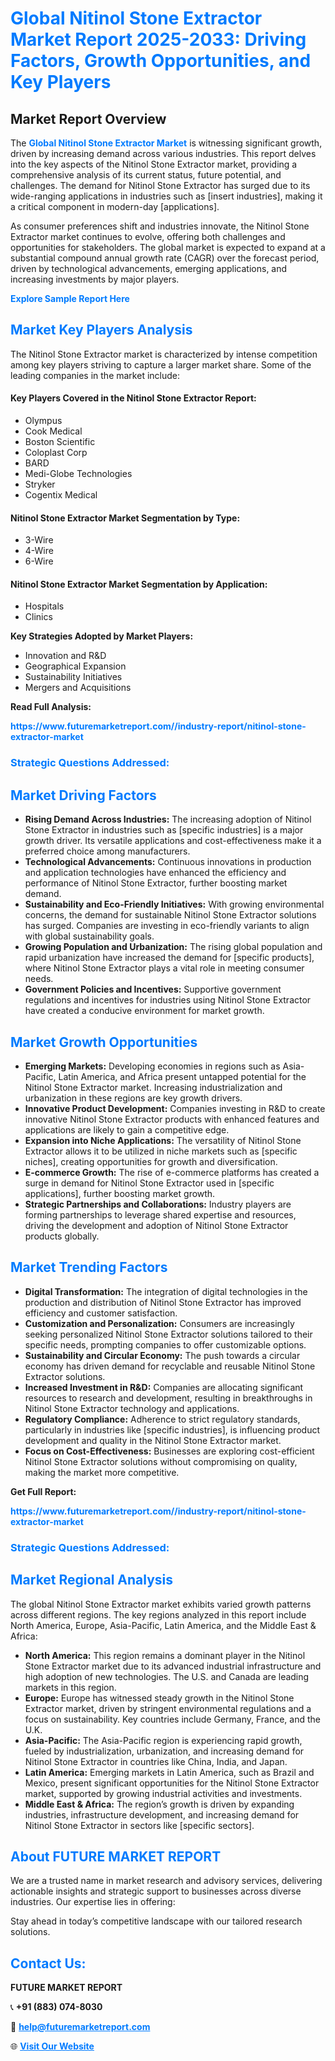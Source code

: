 <h1 style="color: #007BFF;">Global Nitinol Stone Extractor Market Report 2025-2033: Driving Factors, Growth Opportunities, and Key Players</h1>

<section id="overview">
<h2>Market Report Overview</h2>
<p>The <a href="https://www.futuremarketreport.com//industry-report/nitinol-stone-extractor-market" style="color: #007BFF; text-decoration: none;"><strong>Global Nitinol Stone Extractor Market</strong></a> is witnessing significant growth, driven by increasing demand across various industries. This report delves into the key aspects of the Nitinol Stone Extractor market, providing a comprehensive analysis of its current status, future potential, and challenges. The demand for Nitinol Stone Extractor has surged due to its wide-ranging applications in industries such as [insert industries], making it a critical component in modern-day [applications].</p>
<p>As consumer preferences shift and industries innovate, the Nitinol Stone Extractor market continues to evolve, offering both challenges and opportunities for stakeholders. The global market is expected to expand at a substantial compound annual growth rate (CAGR) over the forecast period, driven by technological advancements, emerging applications, and increasing investments by major players.</p>
</section>

<section id="overview">
<p><a href="https://www.futuremarketreport.com//request-sample/reportId=50037" style="color: #007BFF; text-decoration: none;"><strong>Explore Sample Report Here</strong></a></p>
</section>

<section id="key-players">
<h2 style="color: #007BFF;">Market Key Players Analysis</h2>
<p>The Nitinol Stone Extractor market is characterized by intense competition among key players striving to capture a larger market share. Some of the leading companies in the market include:</p>
<h4>Key Players Covered in the Nitinol Stone Extractor Report:</h4>
<ul><li>Olympus</li><li>Cook Medical</li><li>Boston Scientific</li><li>Coloplast Corp</li><li>BARD</li><li>Medi-Globe Technologies</li><li>Stryker</li><li>Cogentix Medical</li></ul>
<h4>Nitinol Stone Extractor Market Segmentation by Type:</h4>
<ul><li>3-Wire</li><li>4-Wire</li><li>6-Wire</li></ul>

<h4>Nitinol Stone Extractor Market Segmentation by Application:</h4>
<ul><li>Hospitals</li><li>Clinics</li></ul>
<p><strong>Key Strategies Adopted by Market Players:</strong></p>
<ul>
<li>Innovation and R&D</li>
<li>Geographical Expansion</li>
<li>Sustainability Initiatives</li>
<li>Mergers and Acquisitions</li>
</ul>
</section>

<section>
<p><strong>Read Full Analysis: </strong></p><a href="https://www.futuremarketreport.com//industry-report/nitinol-stone-extractor-market" style="color: #007BFF; text-decoration: none;"><strong>https://www.futuremarketreport.com//industry-report/nitinol-stone-extractor-market</strong></a>
<h3 style="color: #007BFF;">Strategic Questions Addressed:</h3>
</section>

<section id="driving-factors">
<h2 style="color: #007BFF;">Market Driving Factors</h2>
<ul>
<li><strong>Rising Demand Across Industries:</strong> The increasing adoption of Nitinol Stone Extractor in industries such as [specific industries] is a major growth driver. Its versatile applications and cost-effectiveness make it a preferred choice among manufacturers.</li>
<li><strong>Technological Advancements:</strong> Continuous innovations in production and application technologies have enhanced the efficiency and performance of Nitinol Stone Extractor, further boosting market demand.</li>
<li><strong>Sustainability and Eco-Friendly Initiatives:</strong> With growing environmental concerns, the demand for sustainable Nitinol Stone Extractor solutions has surged. Companies are investing in eco-friendly variants to align with global sustainability goals.</li>
<li><strong>Growing Population and Urbanization:</strong> The rising global population and rapid urbanization have increased the demand for [specific products], where Nitinol Stone Extractor plays a vital role in meeting consumer needs.</li>
<li><strong>Government Policies and Incentives:</strong> Supportive government regulations and incentives for industries using Nitinol Stone Extractor have created a conducive environment for market growth.</li>
</ul>
</section>

<section id="growth-opportunities">
<h2 style="color: #007BFF;">Market Growth Opportunities</h2>
<ul>
<li><strong>Emerging Markets:</strong> Developing economies in regions such as Asia-Pacific, Latin America, and Africa present untapped potential for the Nitinol Stone Extractor market. Increasing industrialization and urbanization in these regions are key growth drivers.</li>
<li><strong>Innovative Product Development:</strong> Companies investing in R&D to create innovative Nitinol Stone Extractor products with enhanced features and applications are likely to gain a competitive edge.</li>
<li><strong>Expansion into Niche Applications:</strong> The versatility of Nitinol Stone Extractor allows it to be utilized in niche markets such as [specific niches], creating opportunities for growth and diversification.</li>
<li><strong>E-commerce Growth:</strong> The rise of e-commerce platforms has created a surge in demand for Nitinol Stone Extractor used in [specific applications], further boosting market growth.</li>
<li><strong>Strategic Partnerships and Collaborations:</strong> Industry players are forming partnerships to leverage shared expertise and resources, driving the development and adoption of Nitinol Stone Extractor products globally.</li>
</ul>
</section>

<section id="trending-factors">
<h2 style="color: #007BFF;">Market Trending Factors</h2>
<ul>
<li><strong>Digital Transformation:</strong> The integration of digital technologies in the production and distribution of Nitinol Stone Extractor has improved efficiency and customer satisfaction.</li>
<li><strong>Customization and Personalization:</strong> Consumers are increasingly seeking personalized Nitinol Stone Extractor solutions tailored to their specific needs, prompting companies to offer customizable options.</li>
<li><strong>Sustainability and Circular Economy:</strong> The push towards a circular economy has driven demand for recyclable and reusable Nitinol Stone Extractor solutions.</li>
<li><strong>Increased Investment in R&D:</strong> Companies are allocating significant resources to research and development, resulting in breakthroughs in Nitinol Stone Extractor technology and applications.</li>
<li><strong>Regulatory Compliance:</strong> Adherence to strict regulatory standards, particularly in industries like [specific industries], is influencing product development and quality in the Nitinol Stone Extractor market.</li>
<li><strong>Focus on Cost-Effectiveness:</strong> Businesses are exploring cost-efficient Nitinol Stone Extractor solutions without compromising on quality, making the market more competitive.</li>
</ul>
</section>

<section>
<p><strong>Get Full Report: </strong></p><a href="https://www.futuremarketreport.com//industry-report/nitinol-stone-extractor-market" style="color: #007BFF; text-decoration: none;"><strong>https://www.futuremarketreport.com//industry-report/nitinol-stone-extractor-market</strong></a>
<h3 style="color: #007BFF;">Strategic Questions Addressed:</h3>
</section>


<section id="regional-analysis">
<h2 style="color: #007BFF;">Market Regional Analysis</h2>
<p>The global Nitinol Stone Extractor market exhibits varied growth patterns across different regions. The key regions analyzed in this report include North America, Europe, Asia-Pacific, Latin America, and the Middle East & Africa:</p>
<ul>
<li><strong>North America:</strong> This region remains a dominant player in the Nitinol Stone Extractor market due to its advanced industrial infrastructure and high adoption of new technologies. The U.S. and Canada are leading markets in this region.</li>
<li><strong>Europe:</strong> Europe has witnessed steady growth in the Nitinol Stone Extractor market, driven by stringent environmental regulations and a focus on sustainability. Key countries include Germany, France, and the U.K.</li>
<li><strong>Asia-Pacific:</strong> The Asia-Pacific region is experiencing rapid growth, fueled by industrialization, urbanization, and increasing demand for Nitinol Stone Extractor in countries like China, India, and Japan.</li>
<li><strong>Latin America:</strong> Emerging markets in Latin America, such as Brazil and Mexico, present significant opportunities for the Nitinol Stone Extractor market, supported by growing industrial activities and investments.</li>
<li><strong>Middle East & Africa:</strong> The region’s growth is driven by expanding industries, infrastructure development, and increasing demand for Nitinol Stone Extractor in sectors like [specific sectors].</li>
</ul>
</section>

<footer>
<h2 style="color: #007BFF;">About FUTURE MARKET REPORT</h2>
<p>We are a trusted name in market research and advisory services, delivering actionable insights and strategic support to businesses across diverse industries. Our expertise lies in offering:</p>

<p>Stay ahead in today’s competitive landscape with our tailored research solutions.</p>

<h2 style="color: #007BFF;">Contact Us:</h2>
<p><strong>FUTURE MARKET REPORT</strong></p>
<p>📞 <strong>+91 (883) 074-8030</strong></p>
<p>📧 <strong><a href="mailto:help@futuremarketreport.com" style="color: #007BFF;">help@futuremarketreport.com</a></strong></p>
<p>🌐 <strong><a href="https://www.futuremarketreport.com/" style="color: #007BFF;">Visit Our Website</a></strong></p>
</footer>